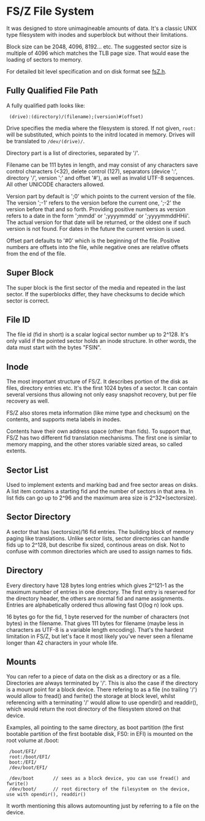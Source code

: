 FS/Z File System
================

It was designed to store unimagineable amounts of data. It's a classic UNIX type filesystem with inodes and superblock
but without their limitations.

Block size can be 2048, 4096, 8192... etc. The suggested sector size is multiple of 4096 which matches the TLB page size.
That would ease the loading of sectors to memory.

For detailed bit level specification and on disk format see [fsZ.h](https://github.com/bztsrc/osz/blob/master/etc/include/fsZ.h).

Fully Qualified File Path
-------------------------

A fully qualified path looks like:

```
 (drive):(directory)/(filename);(version)#(offset)
```

Drive specifies the media where the filesystem is stored. If not given, `root:` will be substituted, which points to the
initrd located in memory. Drives will be translated to `/dev/(drive)/`.

Directory part is a list of directories, separated by '/'.

Filename can be 111 bytes in length, and may consist of any characters save control characters (<32), delete control (127),
separators (device ':', directory '/', version ';' and offset '#'), as well as invalid UTF-8 sequences. All other
UNICODE characters allowed.

Version part by default is ';0' which points to the current version of the file. The version ';-1' refers to the version
before the current one, ';-2' the version before that and so forth. Providing positive numbers as version refers to a date
in the form ';mmdd' or ';yyyymmdd' or ';yyyymmddHHii'. The actual version for that date will be returned, or the oldest one
if such version is not found. For dates in the future the current version is used.

Offset part defaults to '#0' which is the beginning of the file. Positive numbers are offsets into the file, while negative
ones are relative offsets from the end of the file.

Super Block
-----------

The super block is the first sector of the media and repeated in the last sector. If the superblocks differ, they have
checksums to decide which sector is correct.

File ID
-------

The file id (fid in short) is a scalar logical sector number up to 2^128. It's only valid if the pointed sector holds an
inode structure. In other words, the data must start with the bytes "FSIN".

Inode
-----

The most important structure of FS/Z. It describes portion of the disk as files, directory entries etc. It's the first
1024 bytes of a sector. It can contain several versions thus allowing not only easy snapshot recovery, but per file recovery
as well.

FS/Z also stores meta information (like mime type and checksum) on the contents, and supports meta labels in inodes.

Contents have their own address space (other than fids). To support that, FS/Z has two different fid translation mechanisms.
The first one is similar to memory mapping, and the other stores variable sized areas, so called extents.

Sector List
-----------

Used to implement extents and marking bad and free sector areas on disks. A list item contains a starting fid and the number
of sectors in that area. In list fids can go up to 2^96 and the maximum area size is 2^32*(sectorsize).

Sector Directory
----------------

A sector that has (sectorsize)/16 fid entries. The building block of memory paging like translations. Unlike sector lists,
sector directories can handle fids up to 2^128, but describe fix sized, continous areas on disk. Not to confuse with common
directories which are used to assign names to fids.

Directory
---------

Every directory have 128 bytes long entries which gives 2^121-1 as the maximum number of entries in one directory. The first
entry is reserved for the directory header, the others are normal fid and name assignments. Entries are alphabetically ordered
thus allowing fast O(log n) look ups.

16 bytes go for the fid, 1 byte reserved for the number of characters (not bytes) in the filename. That gives 111 bytes for
filename (maybe less in characters as UTF-8 is a variable length encoding). That's the hardest limitation in FS/Z, but let's
face it most likely you've never seen a filename longer than 42 characters in your whole life.

Mounts
------

You can refer to a piece of data on the disk as a directory or as a file. Directories are always terminated by '/'. This is
also the case if the directory is a mount point for a block device. There refering to as a file (no trailing '/') would
allow to fread() and fwrite() the storage at block level, whilst referencing with a terminating '/' would allow to use opendir()
and readdir(), which would return the root directory of the filesystem stored on that device.

Examples, all pointing to the same directory, as boot partition (the first bootable partition of the first bootable disk,
FS0: in EFI) is mounted on the root volume at /boot:

```
 /boot/EFI/
 root:/boot/EFI/
 boot:/EFI/
 /dev/boot/EFI/
```
```
 /dev/boot       // sees as a block device, you can use fread() and fwrite()
 /dev/boot/      // root directory of the filesystem on the device, use with opendir(), readdir()
```

It worth mentioning this allows automounting just by referring to a file on the device.

